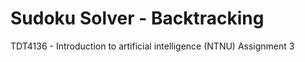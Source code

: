 # Sudoku Solver - Backtracking
TDT4136 - Introduction to artificial intelligence (NTNU)
Assignment 3
